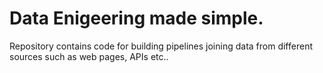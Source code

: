 # Data Enigeering made simple.

Repository contains code for building pipelines joining data from different sources such as web pages, APIs etc..

